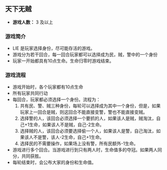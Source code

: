 ## 天下无贼

- **游戏人数：** 3 及以上

### 游戏简介
- LIE 是玩家选择身份，尽可能存活的游戏。
- 游戏分为若干回合，每一回合玩家都可以选择成为民，贼，警中的一个身份
- 玩家一开始都具有10点生命。生命归零时游戏结束。

### 游戏流程
- 游戏开始时，各个玩家都有10点生命
- 所有玩家共同行动
- 每回合，玩家都必须选择一个身份。流程为：
  1. 共有民、警、贼三种身份，每轮可以选择成为其中一个身份，但是，如果玩家上一回合是贼，则这回合不能直接变警，警也不能直接变贼。
  2. 选择警的人，该回合必须选择一个要抓的人，如果该人是贼，贼淘汰，自己+1生命，如果该人不是贼，自己-2生命。
  3. 选择贼的人，该回合必须要选择偷一个人，如果该人是警，自己淘汰，如果该人不是警，该人-2生命，自己+1生命。
  4. 选择民的不需要操作，如果场上没有警，所有民额外-1生命。
- 游戏进行多个回合。当游戏进行到只有两人时，生命值多的夺冠。如果两人同分，共同获胜。
- 每轮结束时，会公布大家的身份和生命值。